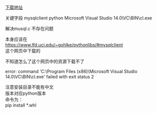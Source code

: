 [下载地址](https://github.com/AngusWG/TestProject/tree/master/%E5%B7%A5%E5%85%B7/%E8%A7%A3%E5%86%B3%E5%90%84%E7%A7%8D%E7%96%91%E9%9A%BE%E6%9D%82%E7%97%87%E7%9A%84%E7%8E%AF%E5%A2%83%E5%8C%85/mysqlclient%20wheel)    
    
关键字段 mysqlclient python  Microsoft Visual Studio 14.0\VC\BIN\cl.exe    
    
解决musql.c 不存在问题     
    
本身应该在     
https://www.lfd.uci.edu/~gohlke/pythonlibs/#mysqlclient     
这个网页中下载的     
    
不知道怎么了这个网页中的资源下载不了     
    
error: command 'C:\\Program Files (x86)\\Microsoft Visual Studio 14.0\\VC\\BIN\\cl.exe' failed with exit status 2    
    
注意安装目录不能有中文    
版本对应python版本    
命令为：    
pip install *.whl     
